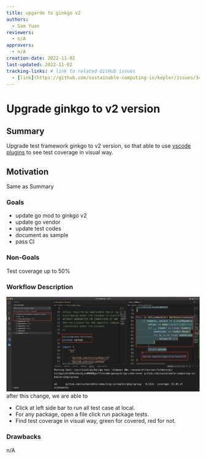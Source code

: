 ```yaml
---
title: upgarde to ginkgo v2
authors:
  - Sam Yuan
reviewers:
  - n/A
approvers:
  - n/A
creation-date: 2022-11-02
last-updated: 2022-11-02
tracking-links: # link to related GitHub issues
  - [link](https://github.com/sustainable-computing-io/kepler/issues/341)
---
```


# Upgrade ginkgo to v2 version

## Summary

Upgrade test framework ginkgo to v2 version, so that able to use [vscode plugins](https://marketplace.visualstudio.com/items?itemName=joselitofilho.ginkgotestexplorer) to see test coverage in visual way.

## Motivation

Same as Summary

### Goals

- update go mod to ginkgo v2
- update go vendor
- update test codes
- document as sample
- pass CI

### Non-Goals

Test coverage up to 50%

### Workflow Description

![usage](images/ginkgov2_vscode.png)
after this change, we are able to 
- Click at left side bar to run all test case at local.
- For any package, open a file click run package tests.
- Find test coverage in visual way, green for covered, red for not.

### Drawbacks
n/A
